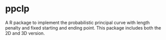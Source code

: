 # ppclp

A R package to implement the probabilistic principal curve with length penalty and fixed starting and ending point. This package includes both the 2D and 3D version. 

